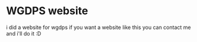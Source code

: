 # WGDPS website
i did a website for wgdps
if you want a website like this you can contact me and i'll do it :D
